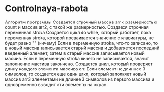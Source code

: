 # Controlnaya-rabota

Алгоритм программы 
Создается строчный массив arr с размерностью count и массив arr2, с такой же размерностью.
Создаеся строчная переменная stroka 
Создается цикл do while, который работает, пока переменная stroka, которой прсваивается значение с клавиатуры, не будет равно "" (ничему) 
Если в переменную stroka, что-то записано, то в новый массив записывается старый массив и добавляется последний введенный элемент, 
затем в старый массив записывается новый масиив.
Если в переменную stroka ничего не записывается, значит заполнение массива закончено.
Создается цикл, который проверяет длину каждого элемента массива arr.
Если элемент не длиннее 3 символов, то создается еще один цикл, который заполняет новый массив arr3 элементами не длинее 3 символов из первого массива
и одновременно выводит эти элементы на экран.
